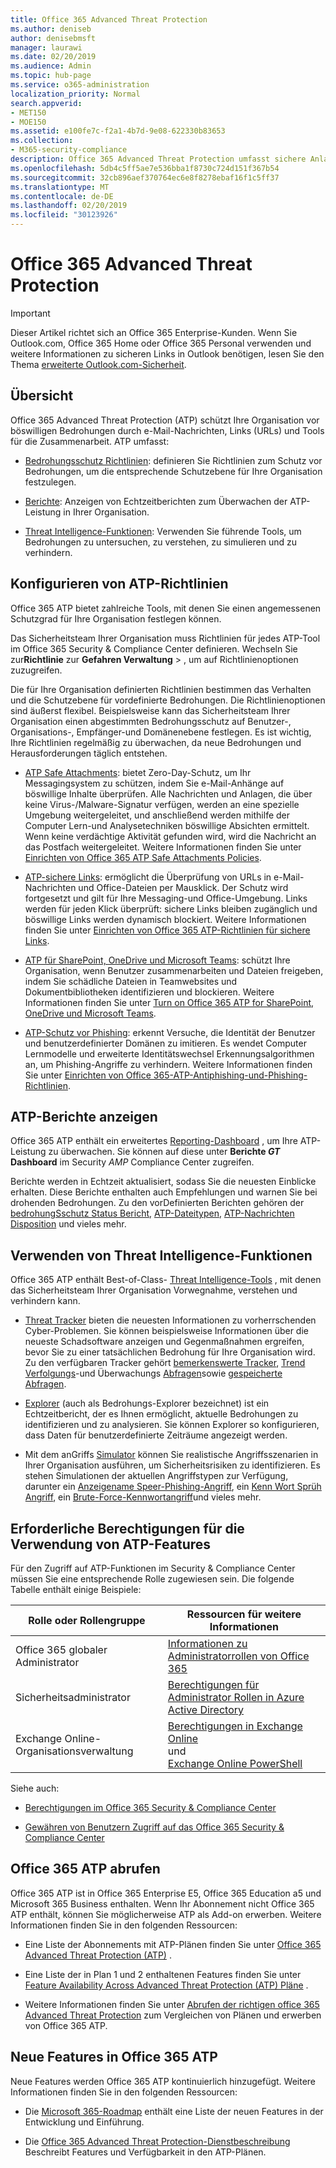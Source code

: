 ```yaml
---
title: Office 365 Advanced Threat Protection
ms.author: deniseb
author: denisebmsft
manager: laurawi
ms.date: 02/20/2019
ms.audience: Admin
ms.topic: hub-page
ms.service: o365-administration
localization_priority: Normal
search.appverid:
- MET150
- MOE150
ms.assetid: e100fe7c-f2a1-4b7d-9e08-622330b83653
ms.collection:
- M365-security-compliance
description: Office 365 Advanced Threat Protection umfasst sichere Anlagen, sichere Links, erweiterte Anti-Phishing-Tools, Reporting-Tools und Threat Intelligence-Funktionen.
ms.openlocfilehash: 5db4c5ff5ae7e536bba1f8730c724d151f367b54
ms.sourcegitcommit: 32cb896aef370764ec6e8f8278ebaf16f1c5ff37
ms.translationtype: MT
ms.contentlocale: de-DE
ms.lasthandoff: 02/20/2019
ms.locfileid: "30123926"
---
```

# <a name="office-365-advanced-threat-protection"></a>Office 365 Advanced Threat Protection

> [!IMPORTANT]
> Dieser Artikel richtet sich an Office 365 Enterprise-Kunden. Wenn Sie Outlook.com, Office 365 Home oder Office 365 Personal verwenden und weitere Informationen zu sicheren Links in Outlook benötigen, lesen Sie den Thema [erweiterte Outlook.com-Sicherheit](https://support.office.com/article/advanced-outlook-com-security-for-office-365-subscribers-882d2243-eab9-4545-a58a-b36fee4a46e2).

## <a name="overview"></a>Übersicht

Office 365 Advanced Threat Protection (ATP) schützt Ihre Organisation vor böswilligen Bedrohungen durch e-Mail-Nachrichten, Links (URLs) und Tools für die Zusammenarbeit. ATP umfasst:

- [Bedrohungsschutz Richtlinien](#configure-atp-policies): definieren Sie Richtlinien zum Schutz vor Bedrohungen, um die entsprechende Schutzebene für Ihre Organisation festzulegen. 

- [Berichte](#view-atp-reports): Anzeigen von Echtzeitberichten zum Überwachen der ATP-Leistung in Ihrer Organisation. 

- [Threat Intelligence-Funktionen](#utilize-threat-intelligence-capabilities): Verwenden Sie führende Tools, um Bedrohungen zu untersuchen, zu verstehen, zu simulieren und zu verhindern. 
 

## <a name="configure-atp-policies"></a>Konfigurieren von ATP-Richtlinien

Office 365 ATP bietet zahlreiche Tools, mit denen Sie einen angemessenen Schutzgrad für Ihre Organisation festlegen können. 

Das Sicherheitsteam Ihrer Organisation muss Richtlinien für jedes ATP-Tool im Office 365 Security & Compliance Center definieren. Wechseln Sie zur**Richtlinie** zur **Gefahren Verwaltung** > , um auf Richtlinienoptionen zuzugreifen. 

Die für Ihre Organisation definierten Richtlinien bestimmen das Verhalten und die Schutzebene für vordefinierte Bedrohungen. Die Richtlinienoptionen sind äußerst flexibel. Beispielsweise kann das Sicherheitsteam Ihrer Organisation einen abgestimmten Bedrohungsschutz auf Benutzer-, Organisations-, Empfänger-und Domänenebene festlegen. Es ist wichtig, Ihre Richtlinien regelmäßig zu überwachen, da neue Bedrohungen und Herausforderungen täglich entstehen.  

- [ATP Safe Attachments](atp-safe-attachments.md): bietet Zero-Day-Schutz, um Ihr Messagingsystem zu schützen, indem Sie e-Mail-Anhänge auf böswillige Inhalte überprüfen. Alle Nachrichten und Anlagen, die über keine Virus-/Malware-Signatur verfügen, werden an eine spezielle Umgebung weitergeleitet, und anschließend werden mithilfe der Computer Lern-und Analysetechniken böswillige Absichten ermittelt. Wenn keine verdächtige Aktivität gefunden wird, wird die Nachricht an das Postfach weitergeleitet. Weitere Informationen finden Sie unter [Einrichten von Office 365 ATP Safe Attachments Policies](set-up-atp-safe-attachments-policies.md).

- [ATP-sichere Links](atp-safe-links.md): ermöglicht die Überprüfung von URLs in e-Mail-Nachrichten und Office-Dateien per Mausklick. Der Schutz wird fortgesetzt und gilt für Ihre Messaging-und Office-Umgebung. Links werden für jeden Klick überprüft: sichere Links bleiben zugänglich und böswillige Links werden dynamisch blockiert. Weitere Informationen finden Sie unter [Einrichten von Office 365 ATP-Richtlinien für sichere Links](https://docs.microsoft.com/en-us/office365/securitycompliance/set-up-atp-safe-links-policies). 

- [ATP für SharePoint, OneDrive und Microsoft Teams](atp-for-spo-odb-and-teams.md): schützt Ihre Organisation, wenn Benutzer zusammenarbeiten und Dateien freigeben, indem Sie schädliche Dateien in Teamwebsites und Dokumentbibliotheken identifizieren und blockieren. Weitere Informationen finden Sie unter [Turn on Office 365 ATP for SharePoint, OneDrive und Microsoft Teams](turn-on-atp-for-spo-odb-and-teams.md). 

- [ATP-Schutz vor Phishing](atp-anti-phishing.md): erkennt Versuche, die Identität der Benutzer und benutzerdefinierter Domänen zu imitieren. Es wendet Computer Lernmodelle und erweiterte Identitätswechsel Erkennungsalgorithmen an, um Phishing-Angriffe zu verhindern. Weitere Informationen finden Sie unter [Einrichten von Office 365-ATP-Antiphishing-und-Phishing-Richtlinien](set-up-anti-phishing-policies.md).

## <a name="view-atp-reports"></a>ATP-Berichte anzeigen

Office 365 ATP enthält ein erweitertes [Reporting-Dashboard](view-reports-for-atp.md) , um Ihre ATP-Leistung zu überwachen. Sie können auf diese unter **Berichte _GT_ Dashboard** im Security _AMP_ Compliance Center zugreifen. 

Berichte werden in Echtzeit aktualisiert, sodass Sie die neuesten Einblicke erhalten. Diese Berichte enthalten auch Empfehlungen und warnen Sie bei drohenden Bedrohungen. Zu den vorDefinierten Berichten gehören der [bedrohungSschutz Status Bericht](view-reports-for-atp.md#threat-protection-status-report), [ATP-Dateitypen](view-reports-for-atp.md#atp-file-types-report), [ATP-Nachrichten Disposition](view-reports-for-atp.md#atp-message-disposition-report) und vieles mehr. 

## <a name="utilize-threat-intelligence-capabilities"></a>Verwenden von Threat Intelligence-Funktionen

Office 365 ATP enthält Best-of-Class- [Threat Intelligence-Tools](office-365-ti.md) , mit denen das Sicherheitsteam Ihrer Organisation Vorwegnahme, verstehen und verhindern kann. 

- [Threat Tracker](threat-trackers.md) bieten die neuesten Informationen zu vorherrschenden Cyber-Problemen. Sie können beispielsweise Informationen über die neueste Schadsoftware anzeigen und Gegenmaßnahmen ergreifen, bevor Sie zu einer tatsächlichen Bedrohung für Ihre Organisation wird. Zu den verfügbaren Tracker gehört [bemerkenswerte Tracker](threat-trackers.md#noteworthy-trackers), [Trend Verfolgungs](threat-trackers.md#trending-trackers)-und Überwachungs [Abfragen](threat-trackers.md#tracked-queries)sowie [gespeicherte Abfragen](threat-trackers.md#saved-queries).

- [Explorer](use-explorer-in-security-and-compliance.md) (auch als Bedrohungs-Explorer bezeichnet) ist ein Echtzeitbericht, der es Ihnen ermöglicht, aktuelle Bedrohungen zu identifizieren und zu analysieren. Sie können Explorer so konfigurieren, dass Daten für benutzerdefinierte Zeiträume angezeigt werden.

- Mit dem anGriffs [Simulator](attack-simulator.md) können Sie realistische Angriffsszenarien in Ihrer Organisation ausführen, um Sicherheitsrisiken zu identifizieren. Es stehen Simulationen der aktuellen Angriffstypen zur Verfügung, darunter ein [Anzeigename Speer-Phishing-Angriff](attack-simulator.md#display-name-spear-phishing-attack), ein [Kenn Wort Sprüh Angriff](attack-simulator.md#password-spray-attack), ein [Brute-Force-Kennwortangriff](attack-simulator.md#brute-force-password-attack)und vieles mehr.
    
## <a name="permissions-required-to-use-atp-features"></a>Erforderliche Berechtigungen für die Verwendung von ATP-Features

Für den Zugriff auf ATP-Funktionen im Security & Compliance Center müssen Sie eine entsprechende Rolle zugewiesen sein. Die folgende Tabelle enthält einige Beispiele:

|Rolle oder Rollengruppe  |Ressourcen für weitere Informationen  |
|---------|---------|
|Office 365 globaler Administrator |[Informationen zu Administratorrollen von Office 365](https://docs.microsoft.com/office365/admin/add-users/about-admin-roles)|
|Sicherheitsadministrator |[Berechtigungen für Administrator Rollen in Azure Active Directory](https://docs.microsoft.com/en-us/azure/active-directory/users-groups-roles/directory-assign-admin-roles)|
|Exchange Online-Organisationsverwaltung |[Berechtigungen in Exchange Online](https://docs.microsoft.com/en-us/exchange/permissions-exo/permissions-exo) <br>und<br> [Exchange Online PowerShell](https://docs.microsoft.com/powershell/exchange/exchange-online/exchange-online-powershell?view=exchange-ps)|

Siehe auch:
- [Berechtigungen im Office 365 Security & Compliance Center](permissions-in-the-security-and-compliance-center.md) 

- [Gewähren von Benutzern Zugriff auf das Office 365 Security & Compliance Center](grant-access-to-the-security-and-compliance-center.md)

## <a name="get-office-365-atp"></a>Office 365 ATP abrufen

Office 365 ATP ist in Office 365 Enterprise E5, Office 365 Education a5 und Microsoft 365 Business enthalten. Wenn Ihr Abonnement nicht Office 365 ATP enthält, können Sie möglicherweise ATP als Add-on erwerben. Weitere Informationen finden Sie in den folgenden Ressourcen:

- Eine Liste der Abonnements mit ATP-Plänen finden Sie unter [Office 365 Advanced Threat Protection (ATP)](https://docs.microsoft.com/office365/servicedescriptions/office-365-advanced-threat-protection-service-description#office-365-advanced-threat-protection-atp-availability) .

- Eine Liste der in Plan 1 und 2 enthaltenen Features finden Sie unter [Feature Availability Across Advanced Threat Protection (ATP) Pläne](https://docs.microsoft.com/office365/servicedescriptions/office-365-advanced-threat-protection-service-description#feature-availability-across-advanced-threat-protection-atp-plans) .

- Weitere Informationen finden Sie unter [Abrufen der richtigen office 365 Advanced Threat Protection](https://products.office.com/exchange/advance-threat-protection#pmg-allup-content) zum Vergleichen von Plänen und erwerben von Office 365 ATP.

## <a name="new-features-in-office-365-atp"></a>Neue Features in Office 365 ATP

Neue Features werden Office 365 ATP kontinuierlich hinzugefügt. Weitere Informationen finden Sie in den folgenden Ressourcen:

- Die [Microsoft 365-Roadmap](https://www.microsoft.com/microsoft-365/roadmap?filters=&searchterms=advanced%2Cthreat%2Cprotection) enthält eine Liste der neuen Features in der Entwicklung und Einführung.

- Die [Office 365 Advanced Threat Protection-Dienstbeschreibung](https://docs.microsoft.com/en-us/office365/servicedescriptions/office-365-advanced-threat-protection-service-description#whats-new-in-office-365-advanced-threat-protection-atp) Beschreibt Features und Verfügbarkeit in den ATP-Plänen.
